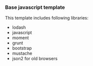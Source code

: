 ### Base javascript template

This template includes following libraries:

* lodash
* javascript
* moment
* grunt
* bootstrap
* mustache
* json2 for old browsers
